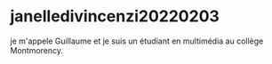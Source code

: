 # janelledivincenzi20220203

je m'appele Guillaume et je suis un étudiant en multimédia au collège Montmorency.


